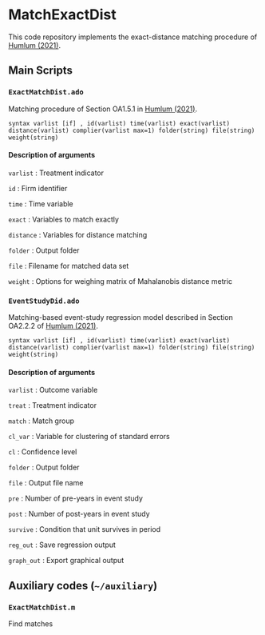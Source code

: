 # MatchExactDist
This code repository implements the exact-distance matching procedure of [Humlum (2021)](https://andershumlum.com/s/humlumJMP.pdf).

## Main Scripts 

### `ExactMatchDist.ado` 
Matching procedure of Section OA1.5.1 in [Humlum (2021)](https://andershumlum.com/s/humlumJMP.pdf).

```
syntax varlist [if] , id(varlist) time(varlist) exact(varlist) distance(varlist) complier(varlist max=1) folder(string) file(string) weight(string)
```
#### Description of arguments

`varlist`
  : Treatment indicator

`id`
  : Firm identifier

`time`
  : Time variable

`exact`
  : Variables to match exactly    

`distance`
  : Variables for distance matching

`folder`
  : Output folder

`file`
  : Filename for matched data set

`weight`
  : Options for weighing matrix of Mahalanobis distance metric 


### `EventStudyDid.ado` 
Matching-based event-study regression model described in Section OA2.2.2 of [Humlum (2021)](https://andershumlum.com/s/humlumJMP.pdf).

```
syntax varlist [if] , id(varlist) time(varlist) exact(varlist) distance(varlist) complier(varlist max=1) folder(string) file(string) weight(string)
```
#### Description of arguments

`varlist`
  : Outcome variable

`treat`
  : Treatment indicator

`match`
  : Match group

`cl_var`
  : Variable for clustering of standard errors

`cl`
  : Confidence level 

`folder`
  : Output folder

`file`
  : Output file name

`pre`
  : Number of pre-years in event study

`post`
  : Number of post-years in event study

`survive`
  : Condition that unit survives in period

`reg_out`
  : Save regression output

`graph_out`
  : Export graphical output 


## Auxiliary codes (`~/auxiliary`)
### `ExactMatchDist.m` 
Find matches
